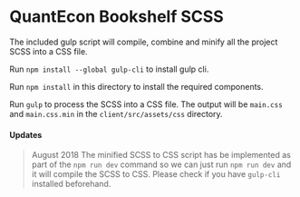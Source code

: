 # QuantEcon Bookshelf SCSS

The included gulp script will compile, combine and minify all the project SCSS into a CSS file.

Run `npm install --global gulp-cli` to install gulp cli.

Run `npm install` in this directory to install the required components.

Run `gulp` to process the SCSS into a CSS file. The output will be `main.css` and `main.css.min` in the `client/src/assets/css` directory.

#### Updates
> August 2018
The minified SCSS to CSS script has be implemented as part of the `npm run dev` command so we can just run `npm run dev` and it will compile the SCSS to CSS.
Please check if you have `gulp-cli` installed beforehand. 
